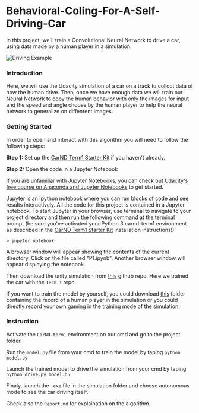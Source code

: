 [image1]: example.gif "Intro GIF"

# Behavioral-Coling-For-A-Self-Driving-Car
In this project, we'll train a Convolutional Neural Network to drive a car, using data made by a human player in a simulation.

![Driving Example][image1] 

### Introduction

Here, we will use the Udacity simulation of a car on a track to colloct data of how the human drive. Then, once we have enough data we will train our Neural Network to copy the human behavior with only the images for input and the speed and angle choose by the human player to help the neural network to generalize on diffenrent images.

### Getting Started

In order to open and interact with this algorithm you will need to follow the following steps:

**Step 1:** Set up the [CarND Term1 Starter Kit](https://github.com/udacity/CarND-Term1-Starter-Kit/blob/master/README.md) if you haven't already.

**Step 2:** Open the code in a Jupyter Notebook

If you are unfamiliar with Jupyter Notebooks, you can check out [Udacity's free course on Anaconda and Jupyter Notebooks](https://classroom.udacity.com/courses/ud1111) to get started.

Jupyter is an Ipython notebook where you can run blocks of code and see results interactively.  All the code for this project is contained in a Jupyter notebook. To start Jupyter in your browser, use terminal to navigate to your project directory and then run the following command at the terminal prompt (be sure you've activated your Python 3 carnd-term1 environment as described in the [CarND Term1 Starter Kit](https://github.com/udacity/CarND-Term1-Starter-Kit/blob/master/README.md) installation instructions!):

`> jupyter notebook`

A browser window will appear showing the contents of the current directory.  Click on the file called "P1.ipynb".  Another browser window will appear displaying the notebook.  

Then download the unity simulation from [this](https://github.com/udacity/self-driving-car-sim) github repo. Here we trained the car with the `Term 1` repo.

If you want to train the model by yourself, you could download [this](https://d17h27t6h515a5.cloudfront.net/topher/2016/December/584f6edd_data/data.zip) folder containing the record of a human player in the simulation or you could directly record your own gaming in the training mode of the simulation.

### Instruction
Activate the `CarND-term1` environment on our cmd and go to the project folder.

Run the `model.py` file from your cmd to train the model by taping `python model.py`

Launch the trained model to drive the simulation from your cmd by taping `python drive.py model.h5`

Finaly, launch the `.exe` file in the simulation folder and choose autonomous mode to see the car driving itself.

Check also the `Report.md` for explaination on the algorithm.
